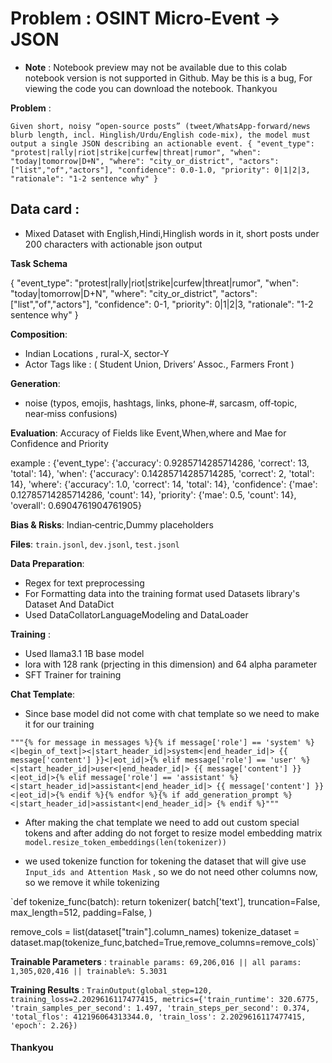 # Problem : OSINT Micro‑Event → JSON 

- **Note** : Notebook preview may not be available due to this colab notebook version is not supported in Github. May be this is a bug, For viewing the code you can download the notebook. Thankyou

**Problem** : 

``Given short, noisy “open-source posts” (tweet/WhatsApp-forward/news blurb length, incl. Hinglish/Urdu/English code-mix), the model must output a single JSON describing an actionable event.
{
  "event_type": "protest|rally|riot|strike|curfew|threat|rumor",
  "when": "today|tomorrow|D+N",
  "where": "city_or_district",
  "actors": ["list","of","actors"],
  "confidence": 0.0-1.0,
  "priority": 0|1|2|3,
  "rationale": "1-2 sentence why"
}``


## Data card  :

- Mixed Dataset with English,Hindi,Hinglish words in it, short posts under 200 characters with actionable json output

**Task Schema**

{
  "event_type": "protest|rally|riot|strike|curfew|threat|rumor",
  "when": "today|tomorrow|D+N",
  "where": "city_or_district",
  "actors": ["list","of","actors"],
  "confidence": 0-1,
  "priority": 0|1|2|3,
  "rationale": "1-2 sentence why"
}

**Composition**: 
- Indian Locations , rural-X, sector-Y
- Actor Tags like : ( Student Union, Drivers’ Assoc., Farmers Front )

**Generation**:
- noise (typos, emojis, hashtags, links, phone‑#, sarcasm, off‑topic, near‑miss confusions)

**Evaluation**:
Accuracy of Fields like  Event,When,where and Mae for Confidence and Priority

example : 
{'event_type': {'accuracy': 0.9285714285714286, 'correct': 13, 'total': 14},
 'when': {'accuracy': 0.14285714285714285, 'correct': 2, 'total': 14},
 'where': {'accuracy': 1.0, 'correct': 14, 'total': 14},
 'confidence': {'mae': 0.12785714285714286, 'count': 14},
 'priority': {'mae': 0.5, 'count': 14},
 'overall': 0.6904761904761905}

**Bias & Risks**: 
Indian‑centric,Dummy placeholders

**Files**:
`train.jsonl`, `dev.jsonl`, `test.jsonl`

**Data Preparation**:

- Regex for text preprocessing
- For Formatting data into the training format used Datasets library's Dataset And DataDict
- Used DataCollatorLanguageModeling and DataLoader 

**Training** :
- Used llama3.1 1B base model
- lora with 128 rank (prjecting in this dimension) and 64 alpha parameter
- SFT Trainer for training 

**Chat Template**:
- Since base model did not come with chat template so we need to make it for our training

` """{% for message in messages %}{% if message['role'] == 'system' %}<|begin_of_text|><|start_header_id|>system<|end_header_id|>
{{ message['content'] }}<|eot_id|>{% elif message['role'] == 'user' %}<|start_header_id|>user<|end_header_id|>
{{ message['content'] }}<|eot_id|>{% elif message['role'] == 'assistant' %}<|start_header_id|>assistant<|end_header_id|>
{{ message['content'] }}<|eot_id|>{% endif %}{% endfor %}{% if add_generation_prompt %}<|start_header_id|>assistant<|end_header_id|>
{% endif %}""" `

- After making the chat template we need to add out custom special tokens and after adding do not forget to resize model embedding matrix `model.resize_token_embeddings(len(tokenizer))` 

- we used tokenize function for tokening the dataset that will give use ` Input_ids and Attention Mask ` , so we do not need other columns now, so we remove it while tokenizing

`def tokenize_func(batch):
  return tokenizer(
      batch['text'],
      truncation=False,
      max_length=512,
      padding=False,
  )

remove_cols = list(dataset["train"].column_names)
tokenize_dataset = dataset.map(tokenize_func,batched=True,remove_columns=remove_cols)`


**Trainable Parameters** : ``trainable params: 69,206,016 || all params: 1,305,020,416 || trainable%: 5.3031``

**Training Results** : ``TrainOutput(global_step=120, training_loss=2.2029616117477415, metrics={'train_runtime': 320.6775, 'train_samples_per_second': 1.497, 'train_steps_per_second': 0.374, 'total_flos': 412196064313344.0, 'train_loss': 2.2029616117477415, 'epoch': 2.26})``


#### Thankyou

